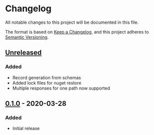 # Changelog
All notable changes to this project will be documented in this file.

The format is based on [Keep a Changelog](https://keepachangelog.com/en/1.0.0/),
and this project adheres to [Semantic Versioning](https://semver.org/spec/v2.0.0.html).

## [Unreleased]
### Added
- Record generation from schemas
- Added lock files for nuget restore
- Multiple responses for one path now supported

## [0.1.0] - 2020-03-28
### Added
- Initial release

[Unreleased]: https://github.com/Szer/GiraffeGenerator/compare/v0.1.0...master
[0.1.0]: https://github.com/Szer/GiraffeGenerator/compare/191a97b...v0.1.0
